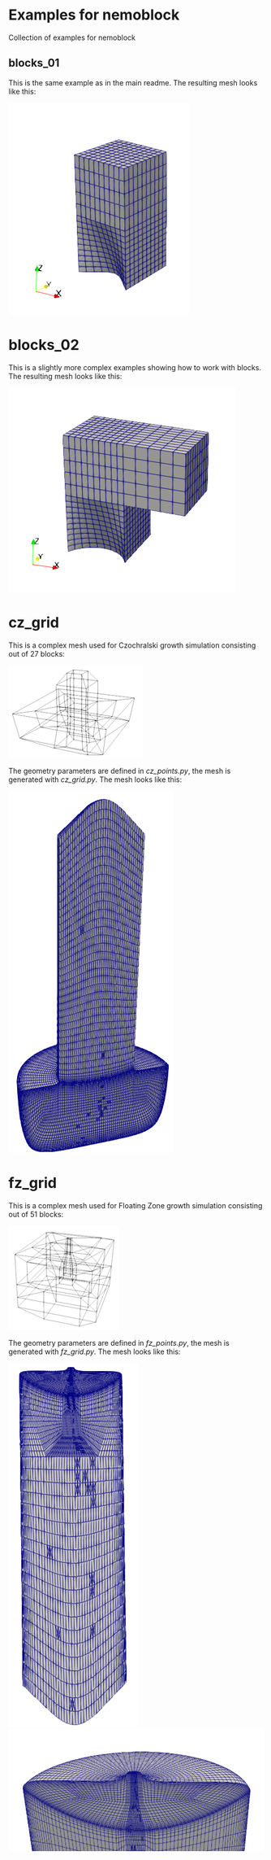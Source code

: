 # Examples for nemoblock

Collection of examples for nemoblock

## blocks_01

This is the same example as in the main readme. The resulting mesh looks like this:

![example mesh](../images/blocks_01.png)

# blocks_02

This is a slightly more complex examples showing how to work with blocks. The resulting mesh looks like this:

![example mesh](../images/blocks_02.png)

# cz_grid

This is a complex mesh used for Czochralski growth simulation consisting out of 27 blocks:

![example mesh](../images/czochralski_blocks.png)

The geometry parameters are defined in *cz_points.py*, the mesh is generated with *cz_grid.py*. The mesh looks like this:

![example mesh](../images/czochralski_mesh.png)

# fz_grid

This is a complex mesh used for Floating Zone growth simulation consisting out of 51 blocks:

![example mesh](../images/floating-zone_blocks.png)

The geometry parameters are defined in *fz_points.py*, the mesh is generated with *fz_grid.py*. The mesh looks like this:

![example mesh](../images/floating-zone_mesh-1.png)
![example mesh](../images/floating-zone_mesh-2.png)
